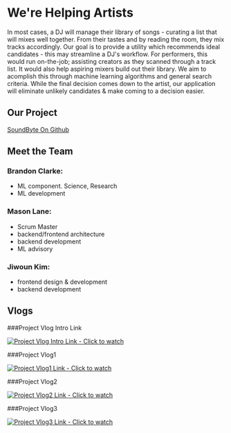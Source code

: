 # We're Helping Artists 

In most cases, a DJ will manage their library of songs - curating a list that will mixes well together. From their tastes and by reading the room, they mix tracks accordingly. Our goal is to provide a utility which recommends ideal candidates - this may streamline a DJ's workflow. For performers, this would run on-the-job; assisting creators as they scanned through a track list. It would also help aspiring mixers build out their library. We aim to acomplish this through machine learning algorithms and general search criteria. While the final decision comes down to the artist, our application will eliminate unlikely candidates & make coming to a decision easier. 

## Our Project

[SoundByte On Github](https://github.com/lane203m/SoundByte)


## Meet the Team

### Brandon Clarke:
- ML component. Science, Research
- ML development

### Mason Lane:
- Scrum Master
- backend/frontend architecture
- backend development
- ML advisory

### Jiwoun Kim:
- frontend design & development
- backend development


## Vlogs
###Project Vlog Intro Link

[![Project Vlog Intro Link - Click to watch](https://img.youtube.com/vi/1oX0xEtuw2I/hqdefault.jpg)](https://youtu.be/1oX0xEtuw2I)

###Project Vlog1

[![Project Vlog1 Link - Click to watch](https://img.youtube.com/vi/jK9QYWRWPuQ/maxresdefault.jpg)](https://youtu.be/jK9QYWRWPuQ)

###Project Vlog2

[![Project Vlog2 Link - Click to watch](https://img.youtube.com/vi/2v6TyRrs7hI/maxresdefault.jpg)](https://youtu.be/2v6TyRrs7hI)

###Project Vlog3

[![Project Vlog3 Link - Click to watch](https://img.youtube.com/vi/zlUKr5duDy0/maxresdefault.jpg)](https://youtu.be/zlUKr5duDy0)


